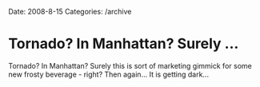 Date: 2008-8-15
Categories: /archive

# Tornado? In Manhattan? Surely ...

Tornado? In Manhattan? Surely this is sort of marketing gimmick for some new frosty beverage - right? Then again... It is getting dark...

